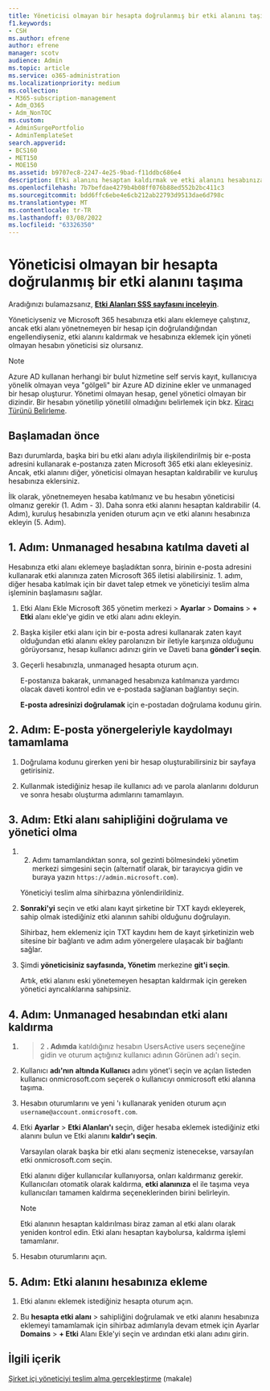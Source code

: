 ```yaml
---
title: Yöneticisi olmayan bir hesapta doğrulanmış bir etki alanını taşıma
f1.keywords:
- CSH
ms.author: efrene
author: efrene
manager: scotv
audience: Admin
ms.topic: article
ms.service: o365-administration
ms.localizationpriority: medium
ms.collection:
- M365-subscription-management
- Adm_O365
- Adm_NonTOC
ms.custom:
- AdminSurgePortfolio
- AdminTemplateSet
search.appverid:
- BCS160
- MET150
- MOE150
ms.assetid: b9707ec8-2247-4e25-9bad-f11ddbc686e4
description: Etki alanını hesaptan kaldırmak ve etki alanını hesabınıza eklemek için, yöneticisi olmayan bir hesaba katılmayı öğrenin.
ms.openlocfilehash: 7b7befdae4279b4b08ff076b88ed552b2bc411c3
ms.sourcegitcommit: bdd6ffc6ebe4e6cb212ab22793d9513dae6d798c
ms.translationtype: MT
ms.contentlocale: tr-TR
ms.lasthandoff: 03/08/2022
ms.locfileid: "63326350"
---
```

# <a name="move-a-domain-verified-in-an-unmanaged-account"></a>Yöneticisi olmayan bir hesapta doğrulanmış bir etki alanını taşıma

 Aradığınızı bulamazsanız, **[Etki Alanları SSS sayfasını inceleyin](../setup/domains-faq.yml)**.

Yöneticiyseniz ve Microsoft 365 hesabınıza etki alanı eklemeye çalıştınız, ancak etki alanı yönetnemeyen bir hesap için doğrulandığından engellendiyseniz, etki alanını kaldırmak ve hesabınıza eklemek için yöneti olmayan hesabın yöneticisi siz olursanız.

> [!NOTE]
> Azure AD kullanan herhangi bir bulut hizmetine self servis kayıt, kullanıcıya yönelik olmayan veya "gölgeli" bir Azure AD dizinine ekler ve unmanaged bir hesap oluşturur. Yönetimi olmayan hesap, genel yönetici olmayan bir dizindir. Bir hesabın yönetilip yönetilil olmadığını belirlemek için bkz. [Kiracı Türünü Belirleme](/power-platform/admin/powerapps-gdpr-dsr-guide-systemlogs#determining-tenant-type).
  
## <a name="before-you-begin"></a>Başlamadan önce

Bazı durumlarda, başka biri bu etki alanı adıyla ilişkilendirilmiş bir e-posta adresini kullanarak e-postanıza zaten Microsoft 365 etki alanı ekleyesiniz. Ancak, etki alanını diğer, yöneticisi olmayan hesaptan kaldırabilir ve kuruluş hesabınıza  eklersiniz.

İlk olarak, yönetnemeyen hesaba katılmanız ve bu hesabın yöneticisi olmanız gerekir (1. Adım - 3). Daha sonra etki alanını hesaptan kaldırabilir (4. Adım), kuruluş hesabınızla yeniden oturum açın ve etki alanını hesabınıza ekleyin (5. Adım).

## <a name="step-1-get-an-invitation-to-join-the-unmanaged-account"></a>1. Adım: Unmanaged hesabına katılma daveti al

Hesabınıza etki alanı eklemeye başladıktan sonra, birinin e-posta adresini kullanarak etki alanınıza zaten Microsoft 365 iletisi alabilirsiniz. 1. adım, diğer hesaba katılmak için bir davet talep etmek ve yöneticiyi teslim alma işleminin başlamasını sağlar.

1. Etki Alanı Ekle Microsoft 365 yönetim merkezi > **Ayarlar** >  **Domains** > **+ Etki** alanı ekle'ye gidin ve etki alanı adını ekleyin.

1. Başka kişiler etki alanı için bir e-posta adresi kullanarak zaten kayıt olduğundan etki alanını ekley parolanızın bir iletiyle karşınıza olduğunu görüyorsanız, hesap kullanıcı adınızı girin ve Daveti bana **gönder'i seçin**.

1. Geçerli hesabınızla, unmanaged hesapta oturum açın.

    E-postanıza bakarak, unmanaged hesabınıza katılmanıza yardımcı olacak daveti kontrol edin ve e-postada sağlanan bağlantıyı seçin.

    **E-posta adresinizi doğrulamak** için e-postadan doğrulama kodunu girin.

## <a name="step-2-complete-signup-with-email-instructions"></a>2. Adım: E-posta yönergeleriyle kaydolmayı tamamlama

1. Doğrulama kodunu girerken yeni bir hesap oluşturabilirsiniz bir sayfaya getirisiniz.

2. Kullanmak istediğiniz hesap ile kullanıcı adı ve parola alanlarını doldurun ve sonra hesabı oluşturma adımlarını tamamlayın.

## <a name="step-3-verify-domain-ownership-and-become-the-admin"></a>3. Adım: Etki alanı sahipliğini doğrulama ve yönetici olma

1. 2. Adımı tamamlandıktan sonra, sol gezinti bölmesindeki yönetim merkezi simgesini seçin (alternatif olarak, bir tarayıcıya gidin ve buraya yazın `https://admin.microsoft.com`).

    Yöneticiyi teslim alma sihirbazına yönlendirildiniz.

1. **Sonraki'yi** seçin ve etki alanı kayıt şirketine bir TXT kaydı ekleyerek, sahip olmak istediğiniz etki alanının sahibi olduğunu doğrulayın.

    Sihirbaz, hem eklemeniz için TXT kaydını hem de kayıt şirketinizin web sitesine bir bağlantı ve adım adım yönergelere ulaşacak bir bağlantı sağlar.

1. Şimdi **yöneticisiniz sayfasında, Yönetim** merkezine **git'i seçin**.

    Artık, etki alanını eski yönetemeyen hesaptan kaldırmak için gereken yönetici ayrıcalıklarına sahipsiniz.

## <a name="step-4-remove-a-domain-from-the-unmanaged-account"></a>4. Adım: Unmanaged hesabından etki alanı kaldırma

1.  >  2 **. Adımda** katıldığınız hesabın UsersActive users seçeneğine gidin ve oturum açtığınız kullanıcı adının Görünen adı'ı seçin.

1. Kullanıcı **adı'nın** **altında Kullanıcı** adını yönet'i seçin ve açılan listeden kullanıcı onmicrosoft.com seçerek o kullanıcıyı onmicrosoft etki alanına taşıma.

1. Hesabın oturumlarını ve yeni 'ı kullanarak yeniden oturum açın `username@account.onmicrosoft.com`.

1. Etki **Ayarlar** >  **Etki Alanları'ı** seçin, diğer hesaba eklemek istediğiniz etki alanını bulun ve Etki alanını **kaldır'ı seçin**.

    Varsayılan olarak başka bir etki alanı seçmeniz istenecekse, varsayılan etki onmicrosoft.com seçin.

    Etki alanını diğer kullanıcılar kullanıyorsa, onları kaldırmanız gerekir. Kullanıcıları otomatik olarak kaldırma, **etki alanınıza** el ile taşıma veya kullanıcıları tamamen kaldırma seçeneklerinden birini belirleyin.

   > [!NOTE]
   > Etki alanının hesaptan kaldırılması biraz zaman al etki alanı olarak yeniden kontrol edin. Etki alanı hesaptan kaybolursa, kaldırma işlemi tamamlanır.

1. Hesabın oturumlarını açın.

## <a name="step-5-add-the-domain-to-your-account"></a>5. Adım: Etki alanını hesabınıza ekleme

1. Etki alanını eklemek istediğiniz hesapta oturum açın.

1. Bu **hesapta etki alanı** >  sahipliğini doğrulamak ve etki alanını hesabınıza eklemeyi tamamlamak için sihirbaz adımlarıyla devam etmek için Ayarlar **Domains** > **+ Etki** Alanı Ekle'yi seçin ve ardından etki alanı adını girin.
  
## <a name="related-content"></a>İlgili içerik

[Şirket içi yöneticiyi teslim alma gerçekleştirme](become-the-admin.md) (makale)
